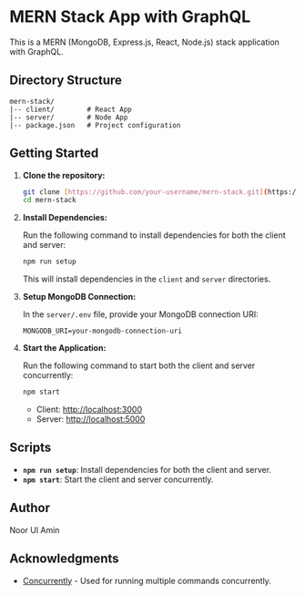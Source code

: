 # MERN Stack App with GraphQL

This is a MERN (MongoDB, Express.js, React, Node.js) stack application with GraphQL.

## Directory Structure

```
mern-stack/
|-- client/        # React App
|-- server/        # Node App
|-- package.json   # Project configuration
```

## Getting Started

1. **Clone the repository:**

   ```bash
   git clone [https://github.com/your-username/mern-stack.git](https://github.com/noor-ul-amin0/mern-stack-graphql.git)
   cd mern-stack
   ```

2. **Install Dependencies:**

   Run the following command to install dependencies for both the client and server:

   ```bash
   npm run setup
   ```

   This will install dependencies in the `client` and `server` directories.

3. **Setup MongoDB Connection:**

   In the `server/.env` file, provide your MongoDB connection URI:

   ```env
   MONGODB_URI=your-mongodb-connection-uri
   ```

4. **Start the Application:**

   Run the following command to start both the client and server concurrently:

   ```bash
   npm start
   ```

   - Client: [http://localhost:3000](http://localhost:3000)
   - Server: [http://localhost:5000](http://localhost:5050)

## Scripts

- **`npm run setup`**: Install dependencies for both the client and server.
- **`npm start`**: Start the client and server concurrently.

## Author

Noor Ul Amin

## Acknowledgments

- [Concurrently](https://www.npmjs.com/package/concurrently) - Used for running multiple commands concurrently.
